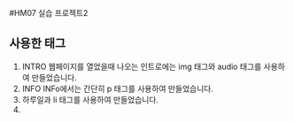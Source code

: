 #HM07 실습 프로젝트2
## 사용한 태그
1. INTRO
    웹페이지를 열었을때 나오는 인트로에는 img 태그와 audio 태그를 사용하여 만들었습니다.<br>
2. INFO
    INFo에서는 간단히 p 태그를 사용하여 만들었습니다.<br>
3. 하루일과
    li 태그를 사용하여 만들었습니다.
4. 
